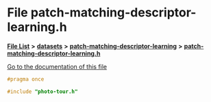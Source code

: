 

# File patch-matching-descriptor-learning.h

[**File List**](files.md) **>** [**datasets**](dir_29ff4802398ba4a572b958e731c7adb4.md) **>** [**patch-matching-descriptor-learning**](dir_16503b39329efc9391e88fd543051250.md) **>** [**patch-matching-descriptor-learning.h**](patch-matching-descriptor-learning_8h.md)

[Go to the documentation of this file](patch-matching-descriptor-learning_8h.md)


```C++
#pragma once

#include "photo-tour.h"
```



